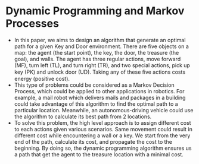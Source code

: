 # Dynamic Programming and Markov Processes
- In this paper, we aims to design an algorithm that generate an optimal path for a given Key and Door environment. There are five objects on a map: the agent (the start point), the key, the door, the treasure (the goal), and walls. The agent has three regular actions, move forward (MF), turn left (TL), and turn right (TR), and two special actions, pick up key (PK) and unlock door (UD). Taking any of these ﬁve actions costs energy (positive cost).
- This type of problems could be considered as a Markov Decision Process, which could be applied to other applications in robotics. For example, a mail robot which delivers mails and packages in a building could take advantage of this algorithm to find the optimal path to a particular location. Meanwhile, an autonomous-driving vehicle could use the algorithm to calculate its best path from 2 locations.
- To solve this problem, the high level approach is to assign different cost to each actions given various scenarios. Same movement could result in different cost while encountering a wall or a key. We start from the very end of the path, calculate its cost, and propagate the cost to the beginning. By doing so, the dynamic programming algorithm ensures us a path that get the agent to the treasure location with a minimal cost. 
